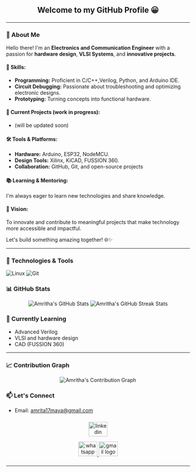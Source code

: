 ## <p align="center"> Welcome to my GitHub Profile 😀 </p>

---

### 👋 About Me  

Hello there! I'm an **Electronics and Communication Engineer** with a passion for **hardware design**, **VLSI Systems**, and **innovative projects**.

  

#### 🔧 Skills:   
- **Programming:** Proficient in C/C++,Verilog, Python, and Arduino IDE.  
- **Circuit Debugging:** Passionate about troubleshooting and optimizing electronic designs.  
- **Prototyping:** Turning concepts into functional hardware.  

#### 🌟 Current Projects (work in progress):   
- (will be updated soon)

#### 🛠️ Tools & Platforms:  
- **Hardware:** Arduino, ESP32, NodeMCU.  
- **Design Tools:** Xilinx, KiCAD, FUSSION 360.  
- **Collaboration:** GitHub, Git, and open-source projects 

#### 📚 Learning & Mentoring:  
I'm always eager to learn new technologies and share knowledge. 

#### 🎯 Vision:  
To innovate and contribute to meaningful projects that make technology more accessible and impactful.  

Let's build something amazing together! 🌐✨  

---

### 🔧 Technologies & Tools
![Linux](https://img.shields.io/badge/Linux-FCC624?style=for-the-badge&logo=linux&logoColor=black)
![Git](https://img.shields.io/badge/Git-F05032?style=for-the-badge&logo=git&logoColor=white)



### 📊 GitHub Stats

<p align="center">
  <img src="https://github-readme-stats.vercel.app/api?username=Amritamaya&show_icons=true&theme=radical" alt="Amritha's GitHub Stats" />
  <img src="https://github-readme-streak-stats.herokuapp.com?user=Amritamaya&theme=radical" alt="Amritha's GitHub Streak Stats" />
</p>


### 🌱 Currently Learning

- Advanced Verilog 
- VLSI and hardware design
- CAD (FUSSION 360) 

---

### 📈 Contribution Graph

<p align="center">
  <img src="https://github-readme-activity-graph.vercel.app/graph?username=Amritamaya&theme=react-dark" alt="Amritha's Contribution Graph" />
</p>

### 📫 Let's Connect
- Email: <amrita17maya@gmail.com>

###

<div align="center">
  <a href="https://www.linkedin.com/in/amrita-m-b71318226/"><img src="https://raw.githubusercontent.com/maurodesouza/profile-readme-generator/master/src/assets/icons/social/linkedin/default.svg" width="52" height="40" alt="linkedin logo"  /> </a>
  
  <a href="https://wa.me/+919747981005"><img src="https://raw.githubusercontent.com/maurodesouza/profile-readme-generator/master/src/assets/icons/social/whatsapp/default.svg" width="52" height="40" alt="whatsapp logo"  /> </a>
  <a href="mailto:amrita17maya@gmail.com"><img src="https://raw.githubusercontent.com/maurodesouza/profile-readme-generator/master/src/assets/icons/social/gmail/default.svg" width="52" height="40" alt="gmail logo"  /> </a>

</div>

###


---


